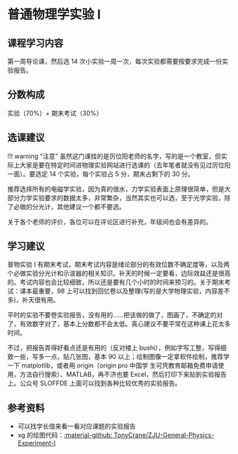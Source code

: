 # 普通物理学实验 Ⅰ

## 课程学习内容
第一周导论课，然后选 14 次小实验一周一次，每次实验都需要按要求完成一份实验报告。

## 分数构成
实验（70%）+ 期末考试（30%）

## 选课建议

!!! warning "注意"
    虽然这门课挂的是厉位阳老师的名字，写的是一个教室，但实际上大家是要在特定时间进物理实验网站进行选课的（去年笔者就没有见过厉位阳一面）。要选定 14 个实验，每个实验占 5 分，期末占剩下的 30 分。

推荐选择所有的电磁学实验，因为真的很水，力学实验表面上原理很简单，但是大部分力学实验要求的数据太多，非常繁杂，当然其实也可以选，至于光学实验，除了必做的分光计，其他建议一个都不要选。

关于各个老师的评价，各位可以在评论区进行补充，年级间也会有差异的。

## 学习建议
普物实验 Ⅰ 有期末考试，期末考试内容是绪论部分的有效位数不确定度等，以及两个必做实验分光计和示波器的相关知识。补天的时候一定要看，边际效益还是很高的。考试内容也会比较细致，所以还是要有几个小时的时间来预习的。关于期末考试：课本最重要，98 上可以找到回忆卷以及整理(写的是大学物理实验，内容差不多)，补天很有用。

平时的实验不要卷实验报告，没有用的......把该做的做了，图画了，不确定的对了，有效数字对了，基本上分数都不会太低。真心建议不要平常在这种课上花太多时间。

不过，把报告弄得好看点还是有用的（反对楼上 bushi），例如字写工整，写得细致一些，写多一点，贴几张图，基本 90 以上；绘制图像一定拿软件绘制，推荐学一下 matplotlib，或者用 origin（origin pro 中国学 生可凭教育邮箱免费申请使用，方法自行搜索）、MATLAB，再不济也要 Excel，然后打印下来贴到实验报告上。公众号 SLOFFDE 上面可以找到各种比较优秀的实验报告。

## 参考资料

- 可以找学长借来看一看对应课题的实验报告
- xg 的绘图代码：[:material-github: TonyCrane/ZJU-General-Physics-Experiment-I](https://github.com/TonyCrane/ZJU-General-Physics-Experiment-I)
